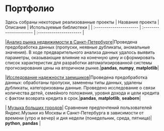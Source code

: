 # Портфолио
Здесь собраны некоторые реализованные проекты
| Название проекта | Описание | Используемые библиотеки | 
| :---------------------- | :---------------------- | :---------------------- |

|[Анализ рынка недвижимости в Санкт-Петербурге](spb_estate_market)|Проведена предобработка данных (пропуски, неявные дубликаты, аномальные значения). В ходе предварительного анализа данных удалось выявить параметры, оказывающие влияние на конечную цену и сформировать список характеристик для разработки автоматизированной системы прогнозирования цены на вторичном рынке.|**pandas**, **numpy**, **matplotlib**|

|[Исследование надежности заемщиков](reliable_borrowers)|Проведена предобработка данных: обработаны пропуски, заменены типы данных, удалены дубликаты, категоризованы данные. Проведено исследование о связи количества детей, семейного положения, уровня дохода и цели кредита с фактом возврата кредита в срок.|**pandas**, **matplotlib**, **seaborn**|

| [Музыка больших городов](big_cities_music)| Сравнение предпочтений пользователей Яндекс.Музыки из Москвы и Санкт-Петербурга в зависимости от времени (утро и вечер) и дня недели (понедельник, среда, пятница)| **python**, **pandas** |





